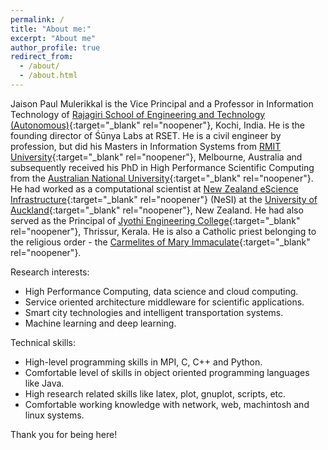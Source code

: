 ```yaml
---
permalink: /
title: "About me:"
excerpt: "About me"
author_profile: true
redirect_from: 
  - /about/
  - /about.html
---
```

Jaison Paul Mulerikkal is the Vice Principal and a Professor in Information Technology of [Rajagiri School of Engineering and Technology (Autonomous)](http://www.rajagiritech.ac.in){:target="_blank" rel="noopener"}, Kochi, India. He is the founding director of Śūnya Labs at RSET. He is a civil engineer by profession, but did his Masters in Information Systems from [RMIT University](http://www.rmit.edu.au){:target="_blank" rel="noopener"}, Melbourne, Australia and subsequently received his PhD in High Performance Scientific Computing from the [Australian National University](http://www.anu.edu.au){:target="_blank" rel="noopener"}. He had worked as a computational scientist at [New Zealand eScience Infrastructure](https://www.nesi.org.nz){:target="_blank" rel="noopener"} (NeSI) at the [University of Auckland](https://www.auckland.ac.nz){:target="_blank" rel="noopener"}, New Zealand. He had also served as the Principal of [Jyothi Engineering College](http://www.jecc.ac.in){:target="_blank" rel="noopener"}, Thrissur, Kerala. He is also a Catholic priest belonging to the religious order - the [Carmelites of Mary Immaculate](http://www.cmi.org.in/){:target="_blank" rel="noopener"}. 

Research interests:
  - High Performance Computing, data science and cloud computing.
  - Service oriented architecture middleware for scientific applications.
  - Smart city technologies and intelligent transportation systems.
  - Machine learning and deep learning. 

Technical skills:    
  - High-level programming skills in MPI, C, C++ and Python. 
  - Comfortable level of skills in object oriented programming languages like Java. 
  - High research related skills like latex, plot, gnuplot, scripts, etc. 
  - Comfortable working knowledge with network, web, machintosh and linux systems.

Thank you for being here!
